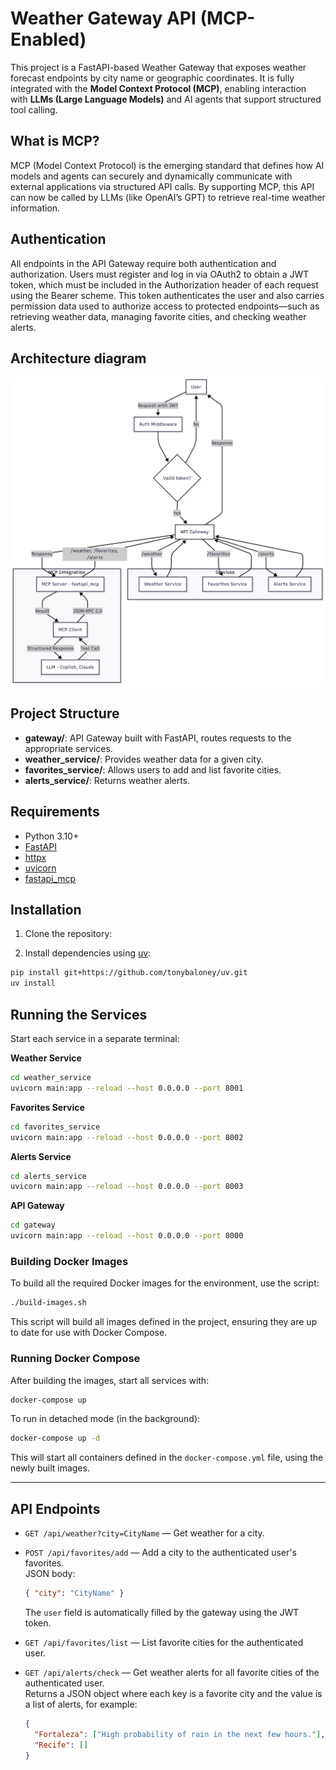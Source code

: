 # Weather Gateway API (MCP-Enabled)

This project is a FastAPI-based Weather Gateway that exposes weather forecast endpoints by city name or geographic coordinates. It is fully integrated with the **Model Context Protocol (MCP)**, enabling interaction with **LLMs (Large Language Models)** and AI agents that support structured tool calling.

## What is MCP?

MCP (Model Context Protocol) is the emerging standard that defines how AI models and agents can securely and dynamically communicate with external applications via structured API calls. By supporting MCP, this API can now be called by LLMs (like OpenAI’s GPT) to retrieve real-time weather information.

## Authentication

All endpoints in the API Gateway require both authentication and authorization.
Users must register and log in via OAuth2 to obtain a JWT token, which must be included in the Authorization header of each request using the Bearer scheme. This token authenticates the user and also carries permission data used to authorize access to protected endpoints—such as retrieving weather data, managing favorite cities, and checking weather alerts.


## Architecture diagram

![Architecture Diagram](diagram.png)

## Project Structure

- **gateway/**: API Gateway built with FastAPI, routes requests to the appropriate services.
- **weather_service/**: Provides weather data for a given city.
- **favorites_service/**: Allows users to add and list favorite cities.
- **alerts_service/**: Returns weather alerts.

## Requirements

- Python 3.10+
- [FastAPI](https://fastapi.tiangolo.com/)
- [httpx](https://www.python-httpx.org/)
- [uvicorn](https://www.uvicorn.org/)
- [fastapi_mcp](https://github.com/tadata-org/fastapi_mcp)

## Installation

1. Clone the repository:

2. Install dependencies using [uv](https://github.com/tonybaloney/uv):

```bash
pip install git+https://github.com/tonybaloney/uv.git
uv install
```

## Running the Services

Start each service in a separate terminal:

**Weather Service**
```bash
cd weather_service
uvicorn main:app --reload --host 0.0.0.0 --port 8001
```

**Favorites Service**
```bash
cd favorites_service
uvicorn main:app --reload --host 0.0.0.0 --port 8002
```

**Alerts Service**
```bash
cd alerts_service
uvicorn main:app --reload --host 0.0.0.0 --port 8003
```

**API Gateway**
```bash
cd gateway
uvicorn main:app --reload --host 0.0.0.0 --port 8000
```
### Building Docker Images

To build all the required Docker images for the environment, use the script:

```bash
./build-images.sh
```

This script will build all images defined in the project, ensuring they are up to date for use with Docker Compose.

### Running Docker Compose

After building the images, start all services with:

```bash
docker-compose up
```

To run in detached mode (in the background):

```bash
docker-compose up -d
```

This will start all containers defined in the `docker-compose.yml` file, using the newly built images.

---
## API Endpoints

- `GET /api/weather?city=CityName` — Get weather for a city.

- `POST /api/favorites/add` — Add a city to the authenticated user's favorites.  
  JSON body:  
  ```json
  { "city": "CityName" }
  ```
  The `user` field is automatically filled by the gateway using the JWT token.

- `GET /api/favorites/list` — List favorite cities for the authenticated user.

- `GET /api/alerts/check` — Get weather alerts for all favorite cities of the authenticated user.  
  Returns a JSON object where each key is a favorite city and the value is a list of alerts, for example:
  ```json
  {
    "Fortaleza": ["High probability of rain in the next few hours."],
    "Recife": []
  }
  ```